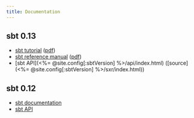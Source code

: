 ```yaml
---
title: Documentation
---
```


sbt 0.13
--------

- [sbt tutorial](0.13/tutorial/index.html)  ([pdf](0.13/tutorial/sbt-tutorial.pdf))
- [sbt reference manual](0.13/docs/index.html) ([pdf](0.13/docs/sbt-reference.pdf))
- [sbt API](<%= @site.config[:sbtVersion] %>/api/index.html) ([source](<%= @site.config[:sbtVersion] %>/sxr/index.html)) 

sbt 0.12
--------

- [sbt documentation](0.12.4/docs/index.html)
- [sbt API](0.12.4/api/index.html)
